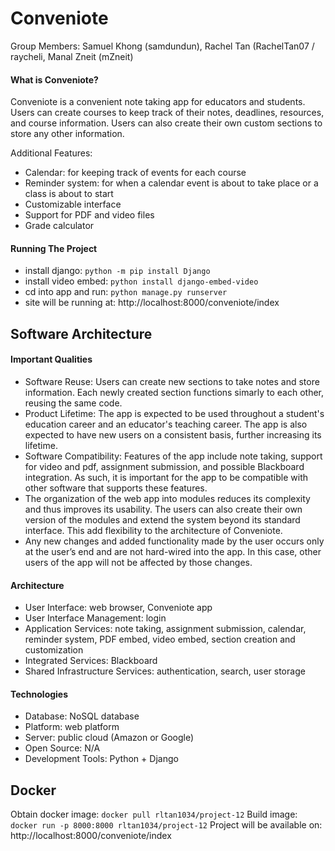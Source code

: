 # Conveniote

Group Members: Samuel Khong (samdundun), Rachel Tan (RachelTan07 / raycheli, Manal Zneit (mZneit)

#### What is Conveniote?

Conveniote is a convenient note taking app for educators and students. Users can create courses to keep track of their notes, deadlines, resources, and course information. Users can also create their own custom sections to store any other information.

Additional Features:

- Calendar: for keeping track of events for each course
- Reminder system: for when a calendar event is about to take place or a class is about to start
- Customizable interface
- Support for PDF and video files
- Grade calculator

#### Running The Project

- install django: `python -m pip install Django`
- install video embed: `python install django-embed-video`
- cd into app and run: `python manage.py runserver`
- site will be running at: http://localhost:8000/conveniote/index

## Software Architecture

#### Important Qualities

- Software Reuse: Users can create new sections to take notes and store information. Each newly created section functions simarly to each other, reusing the same code.
- Product Lifetime: The app is expected to be used throughout a student's education career and an educator's teaching career. The app is also expected to have new users on a consistent basis, further increasing its lifetime.
- Software Compatibility: Features of the app include note taking, support for video and pdf, assignment submission, and possible Blackboard integration. As such, it is important for the app to be compatible with other software that supports these features.
- The organization of the web app into modules reduces its complexity and thus improves its usability. The users can also create their own version of the modules and extend the system beyond its standard interface. This add flexibility to the architecture of Conveniote.
- Any new changes and added functionality made by the user occurs only at the user’s end and are not hard-wired into the app. In this case, other users of the app will not be affected by those changes.

#### Architecture

- User Interface: web browser, Conveniote app
- User Interface Management: login
- Application Services: note taking, assignment submission, calendar, reminder system, PDF embed, video embed, section creation and customization
- Integrated Services: Blackboard
- Shared Infrastructure Services: authentication, search, user storage

#### Technologies

- Database: NoSQL database
- Platform: web platform
- Server: public cloud (Amazon or Google)
- Open Source: N/A
- Development Tools: Python + Django

## Docker

Obtain docker image: `docker pull rltan1034/project-12`
Build image: `docker run -p 8000:8000 rltan1034/project-12`
Project will be available on: http://localhost:8000/conveniote/index
